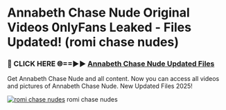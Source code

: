 # Annabeth Chase Nude Original Videos 0nlyFans Leaked - Files Updated! (romi chase nudes)

<h3>🔴 CLICK HERE 🌐==►► <a href="https://tinyurl.com/2p9ay9w9" rel="nofollow">Annabeth Chase Nude Updated Files</a></h3>

Get Annabeth Chase Nude and all content. Now you can access all videos and pictures of Annabeth Chase Nude. New Updated Files 2025!

[![romi chase nudes](https://i.imgur.com/KQgVmj3.gif)](https://tinyurl.com/2p9ay9w9)
romi chase nudes